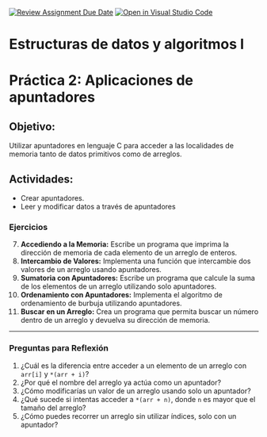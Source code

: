[![Review Assignment Due Date](https://classroom.github.com/assets/deadline-readme-button-22041afd0340ce965d47ae6ef1cefeee28c7c493a6346c4f15d667ab976d596c.svg)](https://classroom.github.com/a/NqAm2fXv)
[![Open in Visual Studio Code](https://classroom.github.com/assets/open-in-vscode-2e0aaae1b6195c2367325f4f02e2d04e9abb55f0b24a779b69b11b9e10269abc.svg)](https://classroom.github.com/online_ide?assignment_repo_id=18311443&assignment_repo_type=AssignmentRepo)
# Estructuras de datos y algoritmos I

# Práctica 2: Aplicaciones de apuntadores

## Objetivo:
Utilizar apuntadores en lenguaje C para acceder a las localidades de memoria tanto de
datos primitivos como de arreglos.

## Actividades:
* Crear apuntadores.
* Leer y modificar datos a través de apuntadores



### Ejercicios
7. **Accediendo a la Memoria:** Escribe un programa que imprima la dirección de memoria de cada elemento de un arreglo de enteros.
8. **Intercambio de Valores:** Implementa una función que intercambie dos valores de un arreglo usando apuntadores.
9. **Sumatoria con Apuntadores:** Escribe un programa que calcule la suma de los elementos de un arreglo utilizando solo apuntadores.
10. **Ordenamiento con Apuntadores:** Implementa el algoritmo de ordenamiento de burbuja utilizando apuntadores.
11. **Buscar en un Arreglo:** Crea un programa que permita buscar un número dentro de un arreglo y devuelva su dirección de memoria.

---

### Preguntas para Reflexión
1. ¿Cuál es la diferencia entre acceder a un elemento de un arreglo con `arr[i]` y `*(arr + i)`?
2. ¿Por qué el nombre del arreglo ya actúa como un apuntador?
3. ¿Cómo modificarías un valor de un arreglo usando solo un apuntador?
4. ¿Qué sucede si intentas acceder a `*(arr + n)`, donde `n` es mayor que el tamaño del arreglo?
5. ¿Cómo puedes recorrer un arreglo sin utilizar índices, solo con un apuntador?
